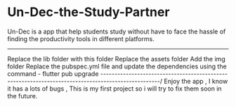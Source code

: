 # Un-Dec-the-Study-Partner
Un-Dec is a app that help students study without have to face the hassle of finding the productivity tools in different platforms. 

-------------------------------------------------------------------------------------------------  
Replace the lib folder with this folder 
Replace the assets folder
Add the img folder
Replace the pubspec.yml file and update the dependencies using the command - flutter pub upgrade
---------------------------------------------------------------------------------------------------/
Enjoy the app , I know it has a lots of bugs , This is my first project so i will try to fix them soon in the future.
